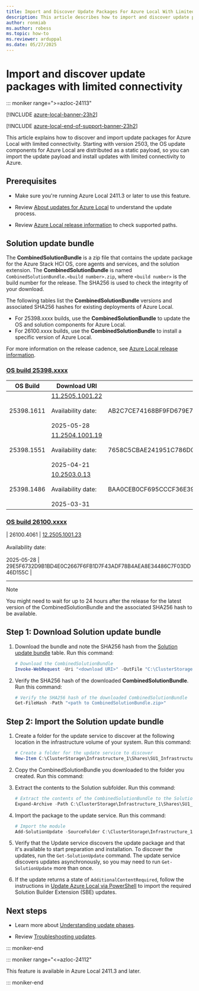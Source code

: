 ```yaml
---
title: Import and Discover Update Packages For Azure Local With Limited Connectivity
description: This article describes how to import and discover update packages for Azure Local with limited connectivity.
author: ronmiab
ms.author: robess
ms.topic: how-to
ms.reviewer: arduppal
ms.date: 05/27/2025
---
```


# Import and discover update packages with limited connectivity

::: moniker range=">=azloc-24113"

[!INCLUDE [azure-local-banner-23h2](../includes/azure-local-banner-23h2.md)]

[!INCLUDE [azure-local-end-of-support-banner-23h2](../includes/azure-local-end-of-support-banner-23h2.md)]

This article explains how to discover and import update packages for Azure Local with limited connectivity. Starting with version 2503, the OS update components for Azure Local are distributed as a static payload, so you can import the update payload and install updates with limited connectivity to Azure.

<!--To install updates online via PowerShell, see [Update Azure Local via PowerShell](./update-via-powershell-23h2.md).-->

## Prerequisites

- Make sure you're running Azure Local 2411.3 or later to use this feature.

- Review [About updates for Azure Local](./about-updates-23h2.md) to understand the update process.

- Review [Azure Local release information](../release-information-23h2.md) to check supported paths.

## Solution update bundle

The **CombinedSolutionBundle** is a zip file that contains the update package for the Azure Stack HCI OS, core agents and services, and the solution extension. The **CombinedSolutionBundle** is named `CombinedSolutionBundle.<build number>.zip`, where `<build number>` is the build number for the release. The SHA256 is used to check the integrity of your download.

The following tables list the **CombinedSolutionBundle** versions and associated SHA256 hashes for existing deployments of Azure Local.

- For 25398.xxxx builds, use the **CombinedSolutionBundle** to update the OS and solution components for Azure Local.
- For 26100.xxxx builds, use the **CombinedSolutionBundle** to install a specific version of Azure Local.

For more information on the release cadence, see [Azure Local release information](../release-information-23h2.md).

### [OS build 25398.xxxx](#tab/OS-build-25398-xxxx)

| OS Build     | Download URI       | SHA256                          |
|--------------|--------------------|---------------------------------|
| 25398.1611   | [11.2505.1001.22](https://azurestackreleases.download.prss.microsoft.com/dbazure/AzureLocal/CombinedSolutionBundle/11.2505.1001.22/CombinedSolutionBundle.11.2505.1001.22.zip) <br><br> Availability date: <br><br> 2025-05-28 | AB2C7CE74168BF9FD679E7CE644BC57A20A0A3A418C5E8663EBCF53FC0B45113 |
| 25398.1551   | [11.2504.1001.19](https://azurestackreleases.download.prss.microsoft.com/dbazure/AzureLocal/CombinedSolutionBundle/11.2504.1001.19/CombinedSolutionBundle.11.2504.1001.19.zip) <br><br> Availability date: <br><br> 2025-04-21  | 7658C5CBAE241951C786D06D35E8B09A1160FDC5E9B8CAEDEB374ECC22A2CB68 |
| 25398.1486   | [10.2503.0.13](https://azurestackreleases.download.prss.microsoft.com/dbazure/AzureLocal/CombinedSolutionBundle/10.2503.0.13/CombinedSolutionBundle.10.2503.0.13.zip) <br><br> Availability date: <br><br> 2025-03-31 | BAA0CEB0CF695CCCF36E39F70BF2E67E0B886B91CDE97F8C2860CE299E2A5126 |

### [OS build 26100.xxxx](#tab/OS-build-26100-xxxx)

| 26100.4061   | [12.2505.1001.23](https://azurestackreleases.download.prss.microsoft.com/dbazure/AzureLocal/CombinedSolutionBundle/12.2505.1001.23/CombinedSolutionBundle.12.2505.1001.23.zip) <br><br> Availability date: <br><br> 2025-05-28 | 29E5F6732D9B1BD4E0C2667F6FB1D7F43ADF78B4AEA8E34486C7F03DD46D155C |

---

> [!NOTE]
> You might need to wait for up to 24 hours after the release for the latest version of the CombinedSolutionBundle and the associated SHA256 hash to be available.

## Step 1: Download Solution update bundle

1. Download the bundle and note the SHA256 hash from the [Solution update bundle](#solution-update-bundle) table. Run this command:

   ```PowerShell
   # Download the CombinedSolutionBundle
   Invoke-WebRequest -Uri "<download URI>" -OutFile "C:\ClusterStorage\Infrastructure_1\Shares\SU1_Infrastructure_1\import\CombinedSolutionBundle.<build number>.zip"
   ```

1. Verify the SHA256 hash of the downloaded **CombinedSolutionBundle**. Run this command:

   ```PowerShell
   # Verify the SHA256 hash of the downloaded CombinedSolutionBundle
   Get-FileHash -Path "<path to CombinedSolutionBundle.zip>"
   ```

## Step 2: Import the Solution update bundle

1. Create a folder for the update service to discover at the following location in the infrastructure volume of your system. Run this command:

   ```PowerShell
   # Create a folder for the update service to discover
   New-Item C:\ClusterStorage\Infrastructure_1\Shares\SU1_Infrastructure_1\import -ItemType Directory
   ```

1. Copy the CombinedSolutionBundle you downloaded to the folder you created. Run this command:

1. Extract the contents to the Solution subfolder. Run this command:

   ```PowerShell
   # Extract the contents of the CombinedSolutionBundle to the Solution subfolder
   Expand-Archive -Path C:\ClusterStorage\Infrastructure_1\Shares\SU1_Infrastructure_1\import\CombinedSolutionBundle.<build number>.zip -DestinationPath C:\ClusterStorage\Infrastructure_1\Shares\SU1_Infrastructure_1\import\Solution
   ```

1. Import the package to the update service. Run this command:

   ```PowerShell
   # Import the module
   Add-SolutionUpdate -SourceFolder C:\ClusterStorage\Infrastructure_1\Shares\SU1_Infrastructure_1\import\Solution
   ```

1. Verify that the Update service discovers the update package and that it's available to start preparation and installation. To discover the updates, run the `Get-SolutionUpdate` command. The update service discovers updates asynchronously, so you may need to run `Get-SolutionUpdate` more than once.

1. If the update returns a state of `AdditionalContentRequired`, follow the instructions in [Update Azure Local via PowerShell](./update-via-powershell-23h2.md#step-3-import-and-rediscover-updates) to import the required Solution Builder Extension (SBE) updates.

## Next steps

- Learn more about [Understanding update phases](./update-phases-23h2.md).

- Review [Troubleshooting updates](./update-troubleshooting-23h2.md).

::: moniker-end

::: moniker range="<=azloc-24112"

This feature is available in Azure Local 2411.3 and later.

::: moniker-end